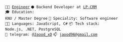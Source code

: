 <code>👨‍🔬 [Engineer](https://www.linkedin.com/in/maksym-shenderuk/)</code>
<code>⬢ Backend Developer at [LP-CRM](https://lp-crm.biz/)</code>
</br>
<code>🎓 Education: KNU / Master Degree</code>
<code>👷 Speciality: Software engineer</code>
</br>
<code>🧑‍💻 Languages: JavaScript, C#</code>
<code>📦 Tech stack: Node.js, .NET, PostgreSQL</code>
</br>
<code>💬 telegram: [@Jaood_xD](https://telegram.me/Jaood_xD)</code>
<code>📫 [jaood96@gmail.com](mailto:jaood96@gmail.com)</code>
